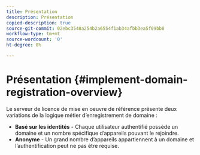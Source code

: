 ```yaml
---
title: Présentation
description: Présentation
copied-description: true
source-git-commit: 02ebc3548a254b2a6554f1ab34afbb3ea5f09bb8
workflow-type: tm+mt
source-wordcount: '0'
ht-degree: 0%

---
```


# Présentation {#implement-domain-registration-overview}

Le serveur de licence de mise en oeuvre de référence présente deux variations de la logique métier d’enregistrement de domaine :

* **Basé sur les identités** - Chaque utilisateur authentifié possède un domaine et un nombre spécifique d’appareils pouvant le rejoindre.
* **Anonyme** - Un grand nombre d’appareils appartiennent à un domaine et l’authentification peut ne pas être requise.
